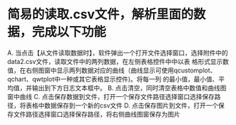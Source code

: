 # 简易的读取.csv文件，解析里面的数据，完成以下功能
A. 当点击【从文件读取数据时】，软件弹出一个打开文件选择窗口，选择附件中的data2.csv文件，读取文件中的两列数据，在左侧表格控件中中以表
格形式显示数值，在右侧图窗中显示两列数据对应的曲线（曲线显示可使用qcustomplot、qchart、qwtplot中一种或其它表格显示控件)。将每一列
的最小值，最小值、平均值，并输出到下方日志文本框中。
B. 点击清空，同时清空表格中数值和曲线图窗中曲线
C. 点击保存数据到文件，打开一个保存文件路径选择窗口选择保存路径，将表格中数据保存到一个新的csv文件
D. 点击保存图片到文件，打开一个保存文件路径选择窗口选择保存路径，将右侧曲线图窗保存为图片
